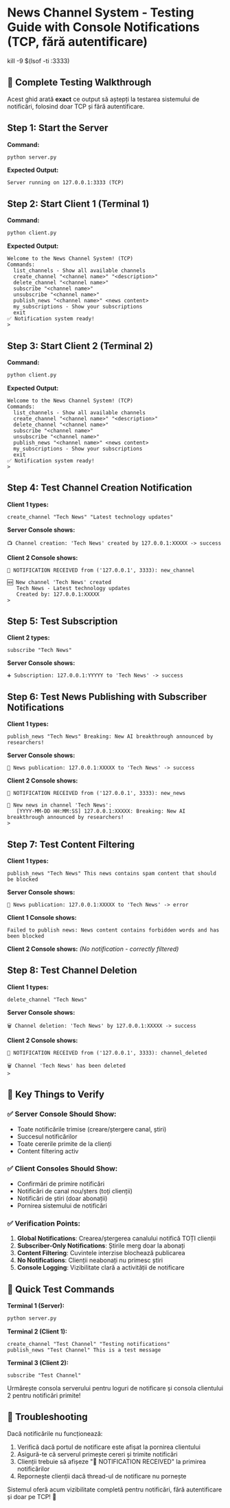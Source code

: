 # News Channel System - Testing Guide with Console Notifications (TCP, fără autentificare)

kill -9 $(lsof -ti :3333)

## 🧪 Complete Testing Walkthrough

Acest ghid arată **exact** ce output să aștepți la testarea sistemului de notificări, folosind doar TCP și fără autentificare.

## Step 1: Start the Server

**Command:**

```bash
python server.py
```

**Expected Output:**

```
Server running on 127.0.0.1:3333 (TCP)
```

## Step 2: Start Client 1 (Terminal 1)

**Command:**

```bash
python client.py
```

**Expected Output:**

```
Welcome to the News Channel System! (TCP)
Commands:
  list_channels - Show all available channels
  create_channel "<channel name>" "<description>"
  delete_channel "<channel name>"
  subscribe "<channel name>"
  unsubscribe "<channel name>"
  publish_news "<channel name>" <news content>
  my_subscriptions - Show your subscriptions
  exit
✅ Notification system ready!
>
```

## Step 3: Start Client 2 (Terminal 2)

**Command:**

```bash
python client.py
```

**Expected Output:**

```
Welcome to the News Channel System! (TCP)
Commands:
  list_channels - Show all available channels
  create_channel "<channel name>" "<description>"
  delete_channel "<channel name>"
  subscribe "<channel name>"
  unsubscribe "<channel name>"
  publish_news "<channel name>" <news content>
  my_subscriptions - Show your subscriptions
  exit
✅ Notification system ready!
>
```

## Step 4: Test Channel Creation Notification

**Client 1 types:**

```
create_channel "Tech News" "Latest technology updates"
```

**Server Console shows:**

```
📺 Channel creation: 'Tech News' created by 127.0.0.1:XXXXX -> success
```

**Client 2 Console shows:**

```
📨 NOTIFICATION RECEIVED from ('127.0.0.1', 3333): new_channel

🆕 New channel 'Tech News' created
   Tech News - Latest technology updates
   Created by: 127.0.0.1:XXXXX
>
```

## Step 5: Test Subscription

**Client 2 types:**

```
subscribe "Tech News"
```

**Server Console shows:**

```
➕ Subscription: 127.0.0.1:YYYYY to 'Tech News' -> success
```

## Step 6: Test News Publishing with Subscriber Notifications

**Client 1 types:**

```
publish_news "Tech News" Breaking: New AI breakthrough announced by researchers!
```

**Server Console shows:**

```
📰 News publication: 127.0.0.1:XXXXX to 'Tech News' -> success
```

**Client 2 Console shows:**

```
📨 NOTIFICATION RECEIVED from ('127.0.0.1', 3333): new_news

📰 New news in channel 'Tech News':
   [YYYY-MM-DD HH:MM:SS] 127.0.0.1:XXXXX: Breaking: New AI breakthrough announced by researchers!
>
```

## Step 7: Test Content Filtering

**Client 1 types:**

```
publish_news "Tech News" This news contains spam content that should be blocked
```

**Server Console shows:**

```
📰 News publication: 127.0.0.1:XXXXX to 'Tech News' -> error
```

**Client 1 Console shows:**

```
Failed to publish news: News content contains forbidden words and has been blocked
```

**Client 2 Console shows:** _(No notification - correctly filtered)_

## Step 8: Test Channel Deletion

**Client 1 types:**

```
delete_channel "Tech News"
```

**Server Console shows:**

```
🗑️ Channel deletion: 'Tech News' by 127.0.0.1:XXXXX -> success
```

**Client 2 Console shows:**

```
📨 NOTIFICATION RECEIVED from ('127.0.0.1', 3333): channel_deleted

🗑️ Channel 'Tech News' has been deleted
>
```

## 🎯 Key Things to Verify

### ✅ Server Console Should Show:

- Toate notificările trimise (creare/ștergere canal, știri)
- Succesul notificărilor
- Toate cererile primite de la clienți
- Content filtering activ

### ✅ Client Consoles Should Show:

- Confirmări de primire notificări
- Notificări de canal nou/șters (toți clienții)
- Notificări de știri (doar abonații)
- Pornirea sistemului de notificări

### ✅ Verification Points:

1. **Global Notifications**: Crearea/ștergerea canalului notifică TOȚI clienții
2. **Subscriber-Only Notifications**: Știrile merg doar la abonați
3. **Content Filtering**: Cuvintele interzise blochează publicarea
4. **No Notifications**: Clienții neabonați nu primesc știri
5. **Console Logging**: Vizibilitate clară a activității de notificare

## 🚀 Quick Test Commands

**Terminal 1 (Server):**

```bash
python server.py
```

**Terminal 2 (Client 1):**

```
create_channel "Test Channel" "Testing notifications"
publish_news "Test Channel" This is a test message
```

**Terminal 3 (Client 2):**

```
subscribe "Test Channel"
```

Urmărește consola serverului pentru loguri de notificare și consola clientului 2 pentru notificări primite!

## 🔧 Troubleshooting

Dacă notificările nu funcționează:

1. Verifică dacă portul de notificare este afișat la pornirea clientului
2. Asigură-te că serverul primește cereri și trimite notificări
3. Clienții trebuie să afișeze "📨 NOTIFICATION RECEIVED" la primirea notificărilor
4. Repornește clienții dacă thread-ul de notificare nu pornește

Sistemul oferă acum vizibilitate completă pentru notificări, fără autentificare și doar pe TCP! 🎉
